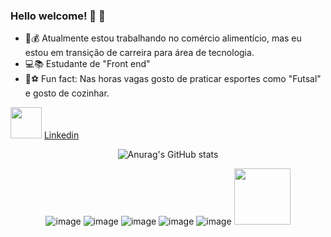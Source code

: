 ### Hello welcome! :clap: :leaves:

- 🔭:moneybag: Atualmente estou trabalhando no comércio alimentício, mas eu estou em transição de carreira para área de tecnologia. 
- :computer::books: Estudante de "Front end"
- :doughnut:⚽ Fun fact: Nas horas vagas gosto de praticar esportes como "Futsal" e gosto de cozinhar.

 <img src="https://neoris.com/documents/20126/0/linkedin-logo.png/78636176-b138-7f6c-d1a9-2a9426407cdf?version=1.0&t=1625005730427&imagePreview=1" width="50"> <a href="https://www.linkedin.com/in/izabela-santos-111611109/">Linkedin</a>


<div align="center">

![Anurag's GitHub stats](https://github-readme-stats.vercel.app/api?username=IzabellaSantos93&theme=transparent&show_icons=true) 


</div>


<div align="center">

![image](https://github.com/IzabellaSantos93/IzabellaSantos93/assets/141982188/08c5a166-b2ad-421a-a2fb-652a7655a33b) ![image](https://github.com/IzabellaSantos93/IzabellaSantos93/assets/141982188/a389efcc-6c1c-403d-bc8f-13fdc15e85ef) ![image](https://github.com/IzabellaSantos93/IzabellaSantos93/assets/141982188/d32e6d0c-d601-4c71-92ca-e69d8ce5b4c6) ![image](https://github.com/IzabellaSantos93/IzabellaSantos93/assets/141982188/e2b60aea-8f01-44ad-b823-0e28ebbc6e8e) ![image](https://github.com/IzabellaSantos93/IzabellaSantos93/assets/141982188/17fa022f-6ae2-446a-bd98-bc04051a15e7) <img src="https://git-scm.com/images/logos/downloads/Git-Icon-1788C.png" width="90">

</div>



